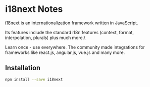 # i18next Notes

[i18next] is an internationalization framework written in JavaScript.

Its features include the standard i18n features (context, format, interpolation, plurals) plus much more.\

Learn once - use everywhere. The community made integrations for frameworks like react.js, angular.js, vue.js and many more.


## Installation

```sh
npm install --save i18next
```


[i18next]: https://www.i18next.com/
